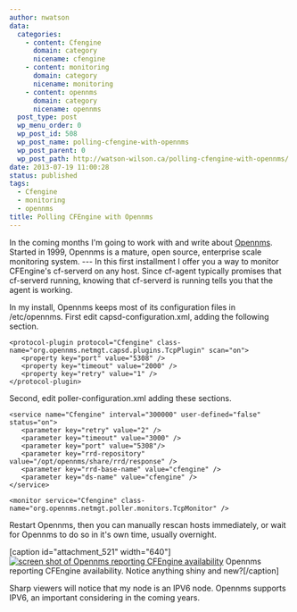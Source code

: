 ```yaml
---
author: nwatson
data:
  categories:
    - content: Cfengine
      domain: category
      nicename: cfengine
    - content: monitoring
      domain: category
      nicename: monitoring
    - content: opennms
      domain: category
      nicename: opennms
  post_type: post
  wp_menu_order: 0
  wp_post_id: 508
  wp_post_name: polling-cfengine-with-opennms
  wp_post_parent: 0
  wp_post_path: http://watson-wilson.ca/polling-cfengine-with-opennms/
date: 2013-07-19 11:00:28
status: published
tags:
  - Cfengine
  - monitoring
  - opennms
title: Polling CFEngine with Opennms
---
```



In the coming months I'm going to work with and write about [Opennms](http://www.opennms.org).
Started in 1999, Opennms is a mature, open source, enterprise scale
monitoring system. --- In this first installment I offer you a way to
monitor CFEngine's cf-serverd on any host. Since cf-agent typically
promises that cf-serverd running, knowing that cf-serverd is running
tells you that the agent is working.

In my install, Opennms keeps most of its configuration files in
/etc/opennms. First edit capsd-configuration.xml, adding the following
section.

    <protocol-plugin protocol="Cfengine" class-name="org.opennms.netmgt.capsd.plugins.TcpPlugin" scan="on">
       <property key="port" value="5308" />
       <property key="timeout" value="2000" />
       <property key="retry" value="1" />
    </protocol-plugin>

Second, edit poller-configuration.xml adding these sections.

    <service name="Cfengine" interval="300000" user-defined="false" status="on">
       <parameter key="retry" value="2" />
       <parameter key="timeout" value="3000" />
       <parameter key="port" value="5308"/>
       <parameter key="rrd-repository" value="/opt/opennms/share/rrd/response" />
       <parameter key="rrd-base-name" value="cfengine" />
       <parameter key="ds-name" value="cfengine" />
    </service>
    
    <monitor service="Cfengine" class-name="org.opennms.netmgt.poller.monitors.TcpMonitor" />

Restart Opennms, then you can manually rescan hosts immediately, or
wait for Opennms to do so in it's own time, usually overnight.

[caption id="attachment_521" width="640"][![screen shot of Opennms reporting CFEngine availability](http://watson-wilson.ca/wp-content/uploads/2013/07/opennms-cfengine-polling.png)](http://watson-wilson.ca/wp-content/uploads/2013/07/opennms-cfengine-polling.png)
Opennms reporting CFEngine availability. Notice anything shiny and
new?[/caption]

Sharp viewers will notice that my node is an IPV6 node. Opennms
supports IPV6, an important considering in the coming years.
